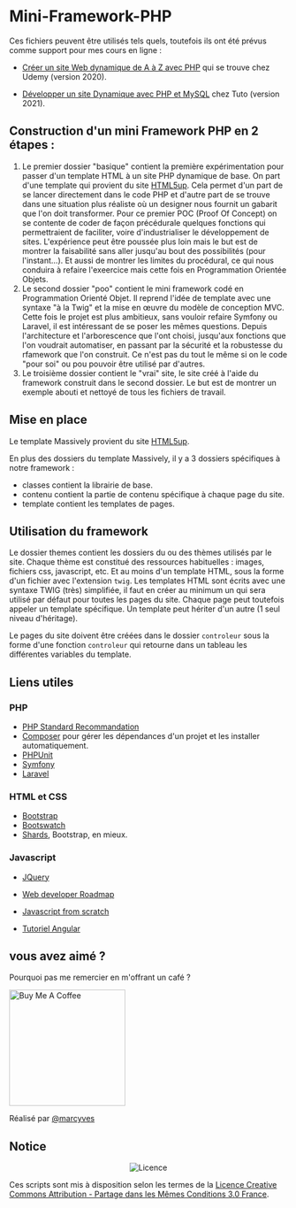 # Mini-Framework-PHP

Ces fichiers peuvent être utilisés tels quels, toutefois ils ont été prévus comme support pour mes cours en ligne :

* [Créer un site Web dynamique de A à Z avec PHP](https://www.udemy.com/course/votre-site-web-en-php/?referralCode=6052B85326FD5DDC78EC) qui se trouve chez Udemy (version 2020).

* [Développer un site Dynamique avec PHP et MySQL](https://fr.tuto.com/php/developper-un-site-dynamique-avec-php-et-mysql,153511.html) chez Tuto (version 2021).

## Construction d'un mini Framework PHP en 2 étapes :

1. Le premier dossier "basique" contient la première expérimentation pour passer d'un template HTML à un site PHP dynamique de base. On part d'une template qui provient du site [HTML5up](https://html5up.net/). Cela permet d'un part de se lancer directement dans le code PHP et d'autre part de se trouve dans une situation plus réaliste où un designer nous fournit un gabarit que l'on doit transformer. Pour ce premier POC (Proof Of Concept) on se contente de coder de façon précédurale quelques fonctions qui permettraient de faciliter, voire d'industrialiser le développement de sites. L'expérience peut être poussée plus loin mais le but est de montrer la faisabilité sans aller jusqu'au bout des possibilités (pour l'instant...). Et aussi de montrer les limites du procédural, ce qui nous conduira à refaire l'exeercice mais cette fois en Programmation Orientée Objets.
2. Le second dossier "poo" contient le mini framework codé en Programmation Orienté Objet. Il reprend l'idée de template avec une syntaxe "à la Twig" et la mise en œuvre du modèle de conception MVC. Cette fois le projet est plus ambitieux, sans vouloir refaire Symfony ou Laravel, il est intéressant de se poser les mêmes questions. Depuis l'architecture et l'arborescence que l'ont choisi, jusqu'aux fonctions que l'on voudrait automatiser, en passant par la sécurité et la robustesse du rfamework que l'on construit. Ce n'est pas du tout le même si on le code "pour soi" ou pou pouvoir être utilisé par d'autres.
3. Le troisième dossier contient le "vrai" site, le site créé à l'aide du framework construit dans le second dossier. Le but est de montrer un exemple abouti et nettoyé de tous les fichiers de travail.

## Mise en place

Le template Massively provient du site [HTML5up](https://html5up.net/).

En plus des dossiers du template Massively, il y a 3 dossiers spécifiques à notre framework :

- classes contient la librairie de base.
- contenu contient la partie de contenu spécifique à chaque page du site.
- template contient les templates de pages.

## Utilisation du framework

Le dossier themes contient les dossiers du ou des thèmes utilisés par le site. Chaque thème est constitué des ressources habituelles : images, fichiers css, javascript, etc. Et au moins d'un template HTML, sous la forme d'un fichier avec l'extension `twig`.
Les templates HTML sont écrits avec une syntaxe TWIG (très) simplifiée, il faut en créer au minimum un qui sera utilisé par défaut pour toutes les pages du site. Chaque page peut toutefois appeler un template spécifique.
Un template peut hériter d'un autre (1 seul niveau d'héritage).

Le pages du site doivent être créées dans le dossier `controleur` sous la forme d'une fonction `controleur` qui retourne dans un tableau les différentes variables du template.

## Liens utiles

### PHP

- [PHP Standard Recommandation](https://www.php-fig.org/psr/)
- [Composer](https://getcomposer.org/) pour gérer les dépendances d'un projet et les installer automatiquement.
- [PHPUnit](https://phpunit.de/)
- [Symfony](https://symfony.com/)
- [Laravel](https://laravel.com/)

### HTML et CSS

- [Bootstrap](https://getbootstrap.com/)
- [Bootswatch](https://bootswatch.com/)
- [Shards](https://designrevision.com/downloads/shards/), Bootstrap, en mieux.

### Javascript

- [JQuery](https://jquery.com/)

- [Web developer Roadmap](https://github.com/kamranahmedse/developer-roadmap)
- [Javascript from scratch](https://github.com/naomihauret/js-stack-from-scratch/)
- [Tutoriel Angular](https://www.dropbox.com/s/ad1va8ia9blf9mi/Capture%20d%27%C3%A9cran%202019-07-11%2020.44.57.png?dl=0)

## vous avez aimé ?
Pourquoi pas me remercier en m'offrant un café ?

<a href="https://www.buymeacoffee.com/marcyves" target="_blank"><img src="https://cdn.buymeacoffee.com/buttons/v2/default-blue.png" alt="Buy Me A Coffee" width="210" ></a>

Réalisé par [@marcyves](https://github.com/marcyves)
## Notice

<p align="center"><img src="https://licensebuttons.net/l/by-sa/3.0/fr/88x31.png" alt="Licence"></p>

Ces scripts sont mis à disposition selon les termes de la [Licence Creative Commons Attribution - Partage dans les Mêmes Conditions 3.0 France](https://creativecommons.org/licenses/by-sa/3.0/fr/).
